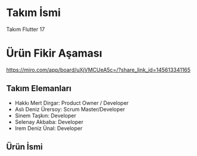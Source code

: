 # **Takım İsmi**

Takım Flutter 17

# Ürün Fikir Aşaması
https://miro.com/app/board/uXjVMCUeA5c=/?share_link_id=145613341165

## Takım Elemanları
- Hakkı Mert Dirgar: Product Owner / Developer
- Aslı Deniz Ürersoy: Scrum Master/Developer
- Sinem Taşkın: Developer
- Selenay Akbaba: Developer 
- Irem Deniz Ünal: Developer

## Ürün İsmi
